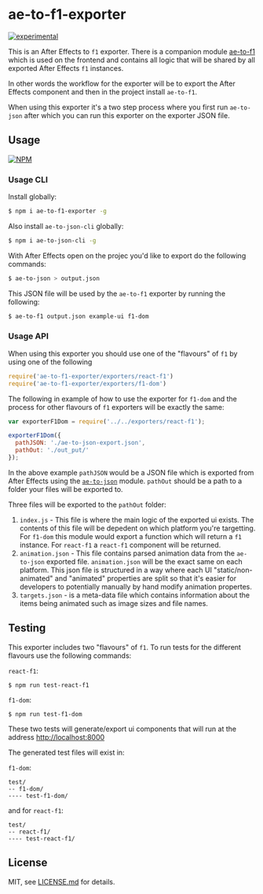 # ae-to-f1-exporter

[![experimental](http://badges.github.io/stability-badges/dist/experimental.svg)](http://github.com/badges/stability-badges)

This is an After Effects to `f1` exporter. There is a companion module [ae-to-f1](https://github.com/Jam3/ae-to-f1) which is used on the frontend and contains all logic that will be shared by all exported After Effects `f1` instances.

In other words the workflow for the exporter will be to export the After Effects component and then in the project install `ae-to-f1`.

When using this exporter it's a two step process where you first run `ae-to-json` after which you can run this exporter on the exporter JSON file.

## Usage

[![NPM](https://nodei.co/npm/ae-to-f1.png)](https://www.npmjs.com/package/ae-to-f1)

### Usage CLI

Install globally:
```bash
$ npm i ae-to-f1-exporter -g
```

Also install `ae-to-json-cli` globally:
```bash
$ npm i ae-to-json-cli -g
```

With After Effects open on the projec you'd like to export do the following commands:
```bash
$ ae-to-json > output.json
```

This JSON file will be used by the `ae-to-f1` exporter by running the following:
```bash
$ ae-to-f1 output.json example-ui f1-dom
```


### Usage API

When using this exporter you should use one of the "flavours" of `f1` by using one of the following

```javascript
require('ae-to-f1-exporter/exporters/react-f1')
require('ae-to-f1-exporter/exporters/f1-dom')
```

The following in example of how to use the exporter for `f1-dom` and the process for other flavours of `f1` exporters will be exactly the same:

```javascript
var exporterF1Dom = require('../../exporters/react-f1');

exporterF1Dom({
  pathJSON: './ae-to-json-export.json',
  pathOut: './out_put/'
});
```

In the above example `pathJSON` would be a JSON file which is exported from After Effects using the [`ae-to-json`](https://github.com/jam3/ae-to-json) module. `pathOut` should be a path to a folder your files will be exported to.

Three files will be exported to the `pathOut` folder:

1. `index.js` - This file is where the main logic of the exported ui exists. The contents of this file will be depedent on which platform you're targetting. For `f1-dom` this module would export a function which will return a `f1` instance. For `react-f1` a `react-f1` component will be returned.
2. `animation.json` - This file contains parsed animation data from the `ae-to-json` exported file. `animation.json` will be the exact same on each platform. This json file is structured in a way where each UI "static/non-animated" and "animated" properties are split so that it's easier for developers to potentially manually by hand modify animation propertes.
3. `targets.json` - is a meta-data file which contains information about the items being animated such as image sizes and file names.


## Testing

This exporter includes two "flavours" of `f1`. To run tests for the different flavours use the following commands:

`react-f1`:
```
$ npm run test-react-f1
```

`f1-dom`:
```
$ npm run test-f1-dom
```

These two tests will generate/export ui components that will run at the address [http://localhost:8000](http://localhost:8000)

The generated test files will exist in:

`f1-dom`:
```
test/
-- f1-dom/
---- test-f1-dom/
```

and for `react-f1`:
```
test/
-- react-f1/
---- test-react-f1/
```

## License

MIT, see [LICENSE.md](http://github.com/mikkoh/ae-to-f1/blob/master/LICENSE.md) for details.
